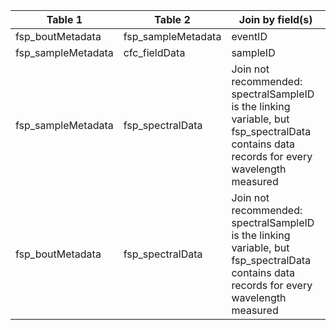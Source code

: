 |Table 1|Table 2|Join by field(s)|
|------------------------|------------------------|-------------------------------|
fsp_boutMetadata|fsp_sampleMetadata|eventID
fsp_sampleMetadata|cfc_fieldData|sampleID
fsp_sampleMetadata|fsp_spectralData|Join not recommended: spectralSampleID is the linking variable, but fsp_spectralData contains data records for every wavelength measured
fsp_boutMetadata|fsp_spectralData|Join not recommended: spectralSampleID is the linking variable, but fsp_spectralData contains data records for every wavelength measured
